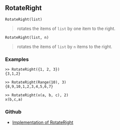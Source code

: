 ## RotateRight

```
RotateRight(list)
```

> rotates the items of `list` by one item to the right.
 
```
RotateRight(list, n)
```

> rotates the items of `list` by `n` items to the right.

### Examples

```
>> RotateRight({1, 2, 3})
{3,1,2}

>> RotateRight(Range(10), 3)
{8,9,10,1,2,3,4,5,6,7}

>> RotateRight(x(a, b, c), 2)
x(b,c,a)
```

### Github

* [Implementation of RotateRight](https://github.com/axkr/symja_android_library/blob/master/symja_android_library/matheclipse-core/src/main/java/org/matheclipse/core/builtin/ListFunctions.java#L6423) 
